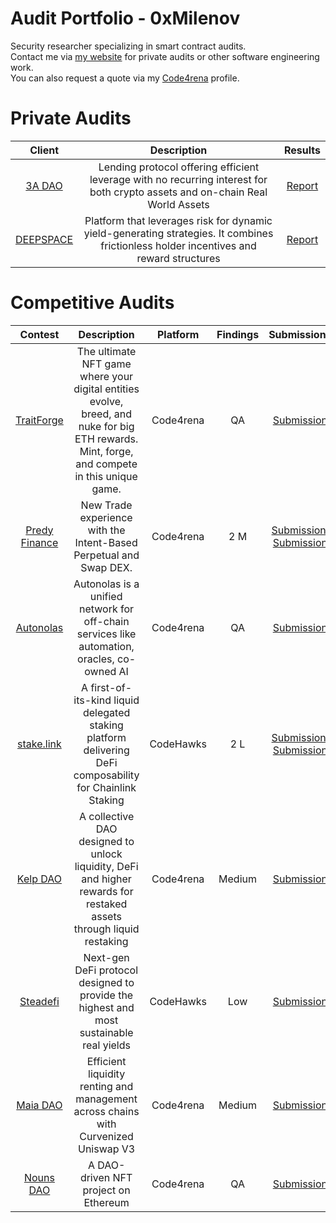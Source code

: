 # Audit Portfolio - 0xMilenov

Security researcher specializing in smart contract audits.                 
Contact me via [my website](https://0xmilenov.xyz/) for private audits or other software engineering work.        
You can also request a quote via my [Code4rena](https://code4rena.com/@0xMilenov) profile.

# Private Audits
| Client | Description | Results |
|:-------:|:-----------:|:-----------:|
| [3A DAO](https://3adao.org/) | Lending protocol offering efficient leverage with no recurring interest for both crypto assets and on-chain Real World Assets | [Report](https://github.com/0xMilenov/audits/blob/main/3A-DAO.pdf) |
| [DEEPSPACE](https://deepspace.game/) | Platform that leverages risk for dynamic yield-generating strategies. It combines frictionless holder incentives and reward structures | [Report](https://github.com/0xMilenov/audits/blob/main/2023-11-DEEPSPACE.pdf) |


# Competitive Audits
| Contest | Description | Platform | Findings | Submissions |
|:-------:|:-----------:|:--------:|:--------:|:-----------:|
| [TraitForge](https://traitforge.game/) | The ultimate NFT game where your digital entities evolve, breed, and nuke for big ETH rewards. Mint, forge, and compete in this unique game. | Code4rena | QA | [Submission](https://github.com/code-423n4/2024-07-traitforge-validation/issues/829) |
|[Predy Finance](https://www.predy.finance/) | New Trade experience with the Intent-Based Perpetual and Swap DEX. | Code4rena | 2 M | [Submission](https://github.com/code-423n4/2024-05-predy-findings/issues/42), [Submission](https://github.com/code-423n4/2024-05-predy-findings/issues/69) | 
|[Autonolas](https://olas.network/)| Autonolas is a unified network for off-chain services like automation, oracles, co-owned AI | Code4rena |QA|[Submission](https://github.com/code-423n4/2023-12-autonolas-findings/blob/main/data/0xMilenov-Q.md)|
| [stake.link](https://www.codehawks.com/contests/clqf7mgla0001yeyfah59c674)|A first-of-its-kind liquid delegated staking platform delivering DeFi composability for Chainlink Staking|CodeHawks|2 L|[Submission](https://www.codehawks.com/submissions/clqf7mgla0001yeyfah59c674/166), [Submission](https://www.codehawks.com/submissions/clqf7mgla0001yeyfah59c674/169)|
| [Kelp DAO](https://code4rena.com/reports/2023-11-kelp) | A collective DAO designed to unlock liquidity, DeFi and higher rewards for restaked assets through liquid restaking | Code4rena | Medium | [Submission](https://github.com/code-423n4/2023-11-kelp-findings/issues/148) |
| [Steadefi](https://www.codehawks.com/contests/clo38mm260001la08daw5cbuf) | Next-gen DeFi protocol designed to provide the highest and most sustainable real yields | CodeHawks | Low | [Submission](https://www.codehawks.com/submissions/clo38mm260001la08daw5cbuf/51) | 
| [Maia DAO](https://code4rena.com/contests/2023-05-maia-dao-ecosystem#top) | Efficient liquidity renting and management across chains with Curvenized Uniswap V3 | Code4rena | Medium | [Submission](https://github.com/code-423n4/2023-05-maia-findings/issues/372) | 
| [Nouns DAO](https://code4rena.com/contests/2023-07-nouns-dao#top) | A DAO-driven NFT project on Ethereum | Code4rena | QA | [Submission](https://github.com/code-423n4/2023-07-nounsdao-findings/blob/main/data/0xMilenov-Q.md) |
